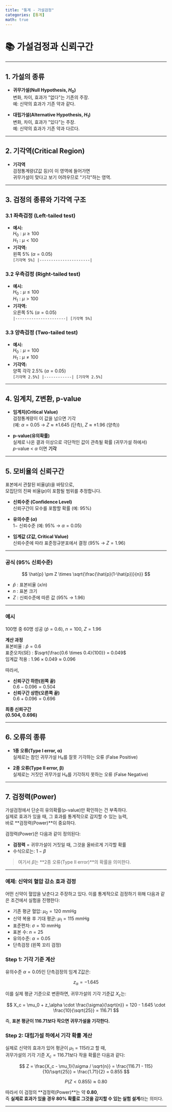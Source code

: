```yaml
---
title: "통계 - 가설검정"
categories: [통계]
math: true
---
```


# 📚 가설검정과 신뢰구간

---

## 1. 가설의 종류

- **귀무가설(Null Hypothesis, $H_0$)**  
  변화, 차이, 효과가 "없다"는 기존의 주장.  
  예: 신약의 효과가 기존 약과 같다.

- **대립가설(Alternative Hypothesis, $H_1$)**  
  변화, 차이, 효과가 "있다"는 주장.  
  예: 신약의 효과가 기존 약과 다르다.

---

## 2. 기각역(Critical Region)

- **기각역**  
  검정통계량(Z값 등)이 이 영역에 들어가면  
  귀무가설이 맞다고 보기 어려우므로 "기각"하는 영역.

---

## 3. 검정의 종류와 기각역 구조

### 3.1 좌측검정 (Left-tailed test)
- **예시:**  
  $H_0: \mu \geq 100$  
  $H_1: \mu < 100$
- **기각역:**  
  왼쪽 5% ($\alpha=0.05$)  
  `[기각역 5%] |----------------------|`

### 3.2 우측검정 (Right-tailed test)
- **예시:**  
  $H_0: \mu \leq 100$  
  $H_1: \mu > 100$
- **기각역:**  
  오른쪽 5% ($\alpha=0.05$)  
  `|----------------------| [기각역 5%]`

### 3.3 양측검정 (Two-tailed test)
- **예시:**  
  $H_0: \mu = 100$  
  $H_1: \mu \neq 100$
- **기각역:**  
  양쪽 각각 2.5% ($\alpha=0.05$)  
  `[기각역 2.5%] |------------| [기각역 2.5%]`

---

## 4. 임계치, Z변환, p-value

- **임계치(Critical Value)**  
  검정통계량이 이 값을 넘으면 기각  
  (예: $\alpha=0.05$ → $Z \approx \pm1.645$ (단측), $Z \approx \pm1.96$ (양측))

- **p-value(유의확률)**  
  실제로 나온 결과 이상으로 극단적인 값이 관측될 확률 (귀무가설 하에서)  
  $p$-value < $\alpha$ 이면 **기각**

---

## 5. 모비율의 신뢰구간

표본에서 관찰된 비율($\hat{p}$)을 바탕으로,  
모집단의 진짜 비율($p$)이 포함될 범위를 추정합니다.

- **신뢰수준 (Confidence Level)**  
  신뢰구간이 모수를 포함할 확률 (예: 95%)

- **유의수준 ($\alpha$)**  
  $1 -$ 신뢰수준 (예: 95% → $\alpha=0.05$)

- **임계값 (Z값, Critical Value)**  
  신뢰수준에 따라 표준정규분포에서 결정 (95% → $Z=1.96$)

---

### 공식 (95% 신뢰수준)

$$
\hat{p} \pm Z \times \sqrt{\frac{\hat{p}(1-\hat{p})}{n}}
$$

- $\hat{p}$ : 표본비율 ($x/n$)
- $n$ : 표본 크기
- $Z$ : 신뢰수준에 따른 값 (95% → 1.96)

---

### 예시

100명 중 60명 성공 ($\hat{p} = 0.6$), $n = 100$, $Z = 1.96$


**계산 과정**  
표본비율 : $\hat{p} = 0.6$  
표준오차(SE) : $\sqrt{\frac{0.6 \times 0.4}{100}} = 0.049$  
임계값 적용 : $1.96 \times 0.049 \approx 0.096$

따라서,

- **신뢰구간 하한(왼쪽 끝)**  
  $0.6 - 0.096 = 0.504$
- **신뢰구간 상한(오른쪽 끝)**  
  $0.6 + 0.096 = 0.696$

**최종 신뢰구간**  
**(0.504, 0.696)**

---

## 6. 오류의 종류

- **1종 오류(Type I error, α)**  
  실제로는 참인 귀무가설 H₀를 잘못 기각하는 오류 (False Positive)

- **2종 오류(Type II error, β)**  
  실제로는 거짓인 귀무가설 H₀를 기각하지 못하는 오류 (False Negative)

---

## 7. 검정력(Power)

가설검정에서 단순히 유의확률(p-value)만 확인하는 건 부족하다.  
실제로 효과가 있을 때, 그 효과를 통계적으로 감지할 수 있는 능력,  
바로 **검정력(Power)**이 중요하다.

검정력(Power)은 다음과 같이 정의된다:

- **검정력** = 귀무가설이 거짓일 때, 그것을 올바르게 기각할 확률  
- 수식으로는: $1 - \beta$

> 여기서 $\beta$는 **2종 오류(Type II error)**의 확률을 의미한다.

---

### 예제: 신약의 혈압 감소 효과 검정

어떤 신약이 혈압을 낮춘다고 주장하고 있다. 이를 통계적으로 검정하기 위해 다음과 같은 조건에서 실험을 진행한다:

- 기존 평균 혈압: $\mu_0 = 120$ mmHg  
- 신약 복용 후 기대 평균: $\mu_1 = 115$ mmHg  
- 표준편차: $\sigma = 10$ mmHg  
- 표본 수: $n = 25$  
- 유의수준: $\alpha = 0.05$  
- 단측검정 (왼쪽 꼬리 검정)

### Step 1: 기각 기준 계산

유의수준 $\alpha = 0.05$인 단측검정의 임계 Z값은:

$$
z_\alpha = -1.645
$$

이를 실제 평균 기준으로 변환하면, 귀무가설의 기각 기준값 $X_c$는:

$$
X_c = \mu_0 + z_\alpha \cdot \frac{\sigma}{\sqrt{n}} = 120 - 1.645 \cdot \frac{10}{\sqrt{25}} = 116.71
$$

즉, **표본 평균이 116.71보다 작으면 귀무가설을 기각한다.**

### Step 2: 대립가설 하에서 기각 확률 계산

실제로 신약의 효과가 있어 평균이 $\mu_1 = 115$라고 할 때,  
귀무가설의 기각 기준 $X_c = 116.71$보다 작을 확률은 다음과 같다:

$$
Z = \frac{X_c - \mu_1}{\sigma / \sqrt{n}} = \frac{116.71 - 115}{10/\sqrt{25}} = \frac{1.71}{2} = 0.855
$$

$$
P(Z < 0.855) \approx 0.80
$$

따라서 이 검정의 **검정력(Power)**는 약 **0.80**,  
즉 **실제로 효과가 있을 경우 80% 확률로 그것을 감지할 수 있는 실험 설계**라는 의미다.

---